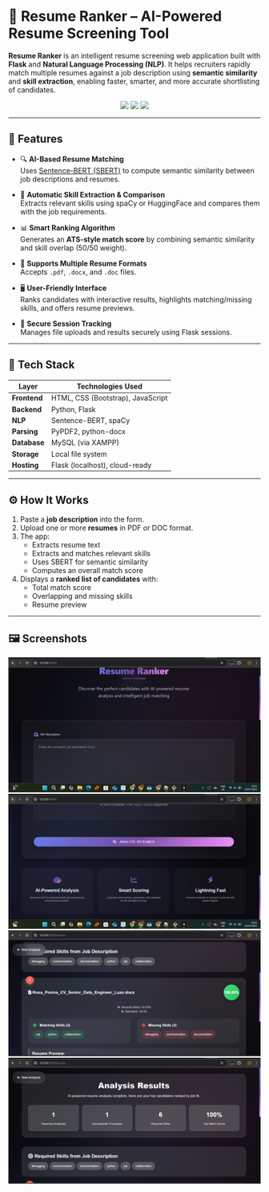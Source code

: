 # 💼 Resume Ranker – AI-Powered Resume Screening Tool

**Resume Ranker** is an intelligent resume screening web application built with **Flask** and **Natural Language Processing (NLP)**. It helps recruiters rapidly match multiple resumes against a job description using **semantic similarity** and **skill extraction**, enabling faster, smarter, and more accurate shortlisting of candidates.

<p align="center">
  <img src="https://img.shields.io/badge/Python-3.7+-blue?logo=python&style=flat-square"/>
  <img src="https://img.shields.io/badge/Flask-2.x-black?logo=flask&style=flat-square"/>
  <img src="https://img.shields.io/badge/License-MIT-green.svg?style=flat-square"/>
</p>

---

## 🚀 Features

- 🔍 **AI-Based Resume Matching**  
  Uses [Sentence-BERT (SBERT)](https://www.sbert.net) to compute semantic similarity between job descriptions and resumes.

- 🧠 **Automatic Skill Extraction & Comparison**  
  Extracts relevant skills using spaCy or HuggingFace and compares them with the job requirements.

- 📊 **Smart Ranking Algorithm**  
  Generates an **ATS-style match score** by combining semantic similarity and skill overlap (50/50 weight).

- 📄 **Supports Multiple Resume Formats**  
  Accepts `.pdf`, `.docx`, and `.doc` files.

- 🖥️ **User-Friendly Interface**  
  Ranks candidates with interactive results, highlights matching/missing skills, and offers resume previews.

- 🔐 **Secure Session Tracking**  
  Manages file uploads and results securely using Flask sessions.

---

## 🧠 Tech Stack

| Layer      | Technologies Used |
|------------|-------------------|
| **Frontend** | HTML, CSS (Bootstrap), JavaScript |
| **Backend**  | Python, Flask |
| **NLP**       | Sentence-BERT, spaCy |
| **Parsing**   | PyPDF2, python-docx |
| **Database**  | MySQL (via XAMPP) |
| **Storage**   | Local file system |
| **Hosting**   | Flask (localhost), cloud-ready |

---

## ⚙️ How It Works

1. Paste a **job description** into the form.
2. Upload one or more **resumes** in PDF or DOC format.
3. The app:
   - Extracts resume text
   - Extracts and matches relevant skills
   - Uses SBERT for semantic similarity
   - Computes an overall match score
4. Displays a **ranked list of candidates** with:
   - Total match score
   - Overlapping and missing skills
   - Resume preview

---

## 🖼 Screenshots


![Home Page](https://raw.githubusercontent.com/Sellesta/Resume-Ranker/main/Screenshot%202025-07-03%20165134.png)
![Home Page](https://raw.githubusercontent.com/Sellesta/Resume-Ranker/main/Screenshot%202025-07-03%20165231.png)
![Home Page](https://raw.githubusercontent.com/Sellesta/Resume-Ranker/main/Screenshot%202025-07-03%20164943.png)
![Result Page](https://raw.githubusercontent.com/Sellesta/Resume-Ranker/main/Screenshot%202025-07-03%20164918.png)



